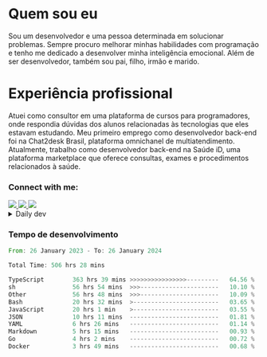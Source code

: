 # Quem sou eu
Sou um desenvolvedor e uma pessoa determinada em solucionar problemas. Sempre procuro melhorar minhas habilidades com programação e tenho me dedicado a desenvolver minha inteligência emocional. Além de ser desenvolvedor, também sou pai, filho, irmão e marido.

# Experiência profissional
Atuei como consultor em uma plataforma de cursos para programadores, onde respondia dúvidas dos alunos relacionadas às tecnologias que eles estavam estudando.
Meu primeiro emprego como desenvolvedor back-end foi na Chat2desk Brasil, plataforma omnichanel de multiatendimento.
Atualmente, trabalho como desenvolvedor back-end na Saúde iD, uma plataforma marketplace que oferece consultas, exames e procedimentos relacionados à saúde.

### Connect with me:
<a href="https://www.linkedin.com/in/theusmoreira" target="_blank" >
<img src="https://img.shields.io/badge/linkedin-%230077B5.svg?&style=for-the-badge&logo=linkedin&logoColor=white ">
</a>
<a href="https://www.instagram.com/matheus.s.moreira/" target="_blank">
<img src="https://img.shields.io/badge/instagram-%23E4405F.svg?&style=for-the-badge&logo=instagram&logoColor=white">
</a>
<a href="mailto:matheussm301@gmail.com"  target="_blank">
<img src="https://img.shields.io/badge/gmail-%23E4405F.svg?&style=for-the-badge&logo=gmail&logoColor=white">
</a>


<details>
  <summary>Daily dev </summary>
<p>
  <a href="https://app.daily.dev/matheussantos"><img src="https://github.com/matheus-santos-moreira/matheus-santos-moreira/blob/master/devcard.svg" width="200" alt="Matheus Santos's Dev Card"/></a>
 </p>
</details>

<h3>Tempo de desenvolvimento</h3>

<!--START_SECTION:waka-->

```rust
From: 26 January 2023 - To: 26 January 2024

Total Time: 506 hrs 28 mins

TypeScript        363 hrs 39 mins >>>>>>>>>>>>>>>>---------   64.56 %
sh                56 hrs 54 mins  >>>----------------------   10.10 %
Other             56 hrs 48 mins  >>>----------------------   10.09 %
Bash              20 hrs 32 mins  >------------------------   03.65 %
JavaScript        20 hrs 1 min    >------------------------   03.55 %
JSON              10 hrs 11 mins  -------------------------   01.81 %
YAML              6 hrs 26 mins   -------------------------   01.14 %
Markdown          5 hrs 15 mins   -------------------------   00.93 %
Go                4 hrs 2 mins    -------------------------   00.72 %
Docker            3 hrs 49 mins   -------------------------   00.68 %
```

<!--END_SECTION:waka-->
